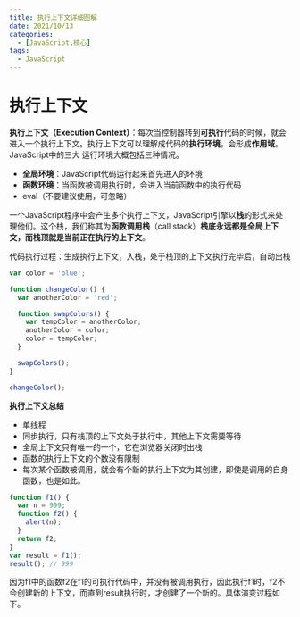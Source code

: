 ```yaml
---
title: 执行上下文详细图解
date: 2021/10/13
categories:
  - [JavaScript,核心]
tags: 
  - JavaScript
---
```


# 执行上下文

**执行上下文（Execution Context）**：每次当控制器转到**可执行**代码的时候，就会进入一个执行上下文。执行上下文可以理解成代码的**执行环境**，会形成**作用域**。JavaScript中的三大 运行环境大概包括三种情况。

- **全局环境**：JavaScript代码运行起来首先进入的环境
- **函数环境**：当函数被调用执行时，会进入当前函数中的执行代码
- eval（不要建议使用，可忽略）

一个JavaScript程序中会产生多个执行上下文，JavaScript引擎以**栈**的形式来处理他们。这个栈，我们称其为**函数调用栈**（call stack）**栈底永远都是全局上下文，而栈顶就是当前正在执行的上下文**。

 代码执行过程：生成执行上下文，入栈，处于栈顶的上下文执行完毕后，自动出栈

```javascript
var color = 'blue';

function changeColor() {
  var anotherColor = 'red';

  function swapColors() {
    var tempColor = anotherColor;
    anotherColor = color;
    color = tempColor;
  }

  swapColors();
}

changeColor();
```

**执行上下文总结**

- 单线程
- 同步执行，只有栈顶的上下文处于执行中，其他上下文需要等待
- 全局上下文只有唯一的一个，它在浏览器关闭时出栈
- 函数的执行上下文的个数没有限制
- 每次某个函数被调用，就会有个新的执行上下文为其创建，即使是调用的自身函数，也是如此。

```javascript
function f1() {
  var n = 999;
  function f2() {
    alert(n);
  }
  return f2;
}
var result = f1();
result(); // 999
```

因为f1中的函数f2在f1的可执行代码中，并没有被调用执行，因此执行f1时，f2不会创建新的上下文，而直到result执行时，才创建了一个新的。具体演变过程如下。
